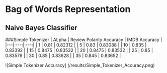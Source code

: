 # Bag of Words Representation
## Naive Bayes Classifier

###Simple Tokenizer
| ALpha  | Review Polarity  Accuracy | IMDB Accuracy |
|---|:---:|:---:|
| 1  | 0.81  | 0.82312 |
| 5  | 0.83  | 0.83088 |
| 10  | 0.835  | 0.83392 |
| 15  | 0.8475  | 0.83532 |
| 20  | 0.8475  | 0.83532 |
| 25  | 0.85  | 0.83576 |
| 30  | 0.85  | 0.83628 |
| 35  | 0.845  | 0.83652 |

![Simple Tokenizer Accuracy]
(/results/Simple_Tokenizer_Accuracy.png)